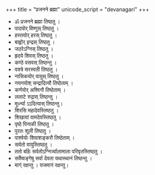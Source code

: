 +++
title = "प्रजनने ब्रह्मा"
unicode_script = "devanagari"
+++
- ॐ प्रजनने ब्रह्मा तिष्ठतु ।  
- पादयोर् विष्णुस् तिष्ठतु । 
- हस्तयोर् हरस् तिष्ठतु ।  
- बाह्वोर् इन्द्रस् तिष्ठतु । 
- जठरेऽग्निस् तिष्ठतु । 
- हृदये शिवस् तिष्ठतु । 
- कण्ठे वसवस् तिष्ठन्तु । 
- वक्त्रे सरस्वती तिष्ठतु । 
- नासिकयोर् वायुस् तिष्ठतु । 
- नयनयोश् चन्द्रादित्यौ तिष्ठेताम् । 
- कर्णयोर् अश्विनौ तिष्ठेताम् । 
- ललाटे रुद्रास् तिष्ठन्तु । 
- मूर्ध्न्या ऽऽदित्यास् तिष्ठन्तु।  
- शिरसि महादेवस्तिष्ठतु । 
- शिखायां वामदेवस्तिष्ठतु । 
- पृष्ठे पिनाकी तिष्ठतु ।  
- पुरतः शूली तिष्ठतु । 
- पार्श्वयोः शिवाशङ्करौ तिष्ठेताम् । 
- सर्वतो वायुस्तिष्ठतु । 
- ततो बहिः सर्वतोऽग्निर्ज्वालामाला परिवृतस्तिष्ठतु ।
- सर्वेष्वङ्गेषु सर्वा देवता यथास्थानं तिष्ठन्तु । 
- माग्ं रक्षन्तु । यजमानं रक्षन्तु।